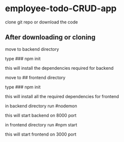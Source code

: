 # employee-todo-CRUD-app

clone git repo or download the code 

## After downloading or cloning

move to backend directory 

type ### npm init 

this will install the dependencies required for backend

move to ## frontend directory

type ### npm init

this will install all the required dependencies for frontend

in backend directory run #nodemon

this will start backend on 8000 port

in frontend directory run #npm start

this will start frontend on 3000 port

